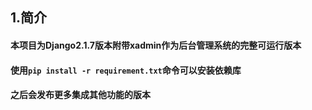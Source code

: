 ## 1.简介
#### 本项目为Django2.1.7版本附带xadmin作为后台管理系统的完整可运行版本
#### 使用`pip install -r requirement.txt`命令可以安装依赖库
#### 之后会发布更多集成其他功能的版本
